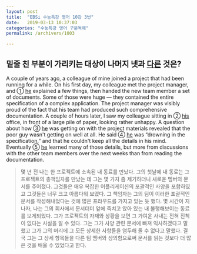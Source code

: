 ```yaml
---
layout: post
title:  "EBSi 수능특강 영어 10강 3번"
date:   2019-03-13 10:37:03
categories: "수능특강 영어 구문독해"
permalink: /archivers/1003

---
```


## 밑줄 친 부분이 가리키는 대상이 나머지 넷과 <u>다른</u> 것은? 
A couple of years ago, a colleague of mine joined a project that had been running for a while. On his first day, my colleague met the project manager, and ① <u>he</u> explained a few things, then handed the new team member a set of documents. Some of those were huge — they contained the entire specification of a complex application. The project manager was visibly proud of the fact that his team had produced such comprehensive documentation. A couple of hours later, I saw my colleague sitting in ② <u>his</u> office, in front of a large pile of paper, looking rather unhappy. A question about how ③ <u>he</u> was getting on with the project materials revealed that the poor guy wasn't getting on well at all. He said ④ <u>he</u> was “drowning in the specification,” and that he couldn't keep all the details in his mind. Eventually ⑤ <u>he</u> learned many of those details, but more from discussions with the other team members over the next weeks than from reading the documentation. 

<!--more-->

> 몇 년 전 나는 한 프로젝트에 소속된 내 동료를 만났다. 그의 첫날에 내 동료는 그 프로젝트의 총책임자를 만났는 데 그는 몇 가지 좀 제기하더니 새로운 멤버의 문서를 주어졌다. 그것들은 매우 복잡한 어플리케이션의 포괄적인 사양을 포함하였고 그것들은 너무 크고 아름다워 보였다. 그 책임자는 그의 팀이 이러한 포괄적인 문서를 작성해내었다는 것에 많은 프라우드를 가지고 있는 듯 했다. 몇 시간이 지나자, 나는 그의 회사에서 문서더미 앞에 죽치고 앉아 있는 내 불행해보이는 동료를 보게되었다. 그가 프로젝트의 자재와 상황을 보면 그 가여운 사내는 전혀 진척이 없다는 사실을 알 수 있다. 그는 그가 사양 관련 문서에 빠져 익사하겠다고 말했고 그가 그의 머리에 그 모든 상세한 사항들을 염두해 둘 수 없다고 말했다. 결국 그는 그 상세 항목들을 다른 팀 멤버와 상의함으로써 문서를 읽는 것보다 더 많은 것을 배울 수 있었다고 한다.
>

